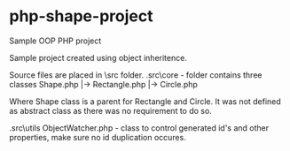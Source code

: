 # php-shape-project
Sample OOP PHP project

Sample project created using object inheritence.

Source files are placed in \src folder.
.src\core - folder contains three classes 
Shape.php
|-> Rectangle.php
|-> Circle.php

Where Shape class is a parent for Rectangle and Circle. It was not defined as abstract class as there was no requirement to do so. 

.src\utils
ObjectWatcher.php - class to control generated id's and other properties, make sure no id duplication occures.